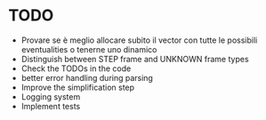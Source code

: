# TODO

- Provare se è meglio allocare subito il vector con tutte le possibili eventualities o tenerne uno dinamico
- Distinguish between STEP frame and UNKNOWN frame types
- Check the TODOs in the code
- better error handling during parsing
- Improve the simplification step
- Logging system
- Implement tests
